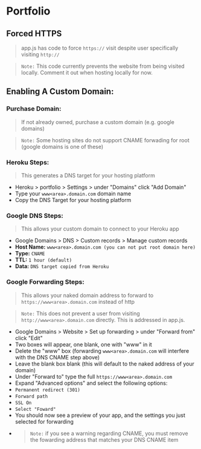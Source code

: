 # Portfolio

## Forced HTTPS
> app.js has code to force `https://` visit despite user specifically visiting `http://`

> `Note:` This code currently prevents the website from being visited locally. Comment it out when
> hosting locally for now.

## Enabling A Custom Domain:

### Purchase Domain:
> If not already owned, purchase a custom domain (e.g. google domains)

> `Note:` Some hosting sites do not support CNAME forwading for root (google domains is one of these)

### Heroku Steps:
> This generates a DNS target for your hosting platform

- Heroku > portfolio > Settings > under "Domains" click "Add Domain"
 - Type your `www<area>.domain.com` domain name
 - Copy the DNS Target for your hosting platform

### Google DNS Steps:
> This allows your custom domain to connect to your Heroku app
 
- Google Domains > DNS > Custom records > Manage custom records
 - **Host Name:** `www<area>.domain.com (you can not put root domain here)`
 - **Type:** `CNAME`
 - **TTL:** `1 hour (default)`
 - **Data:** `DNS target copied from Heroku`
  
### Google Forwarding Steps:
> This allows your naked domain address to forward to `https://www<area>.domain.com` instead of http
 
> `Note:` This does not prevent a user from visiting `http://www<area>.domain.com` directly. This is addressed in app.js.
 
- Google Domains > Website > Set up forwarding > under "Forward from" click "Edit"
 - Two boxes will appear, one blank, one with "www" in it
  - Delete the "www" box (forwarding `www<area>.domain.com` will interfere with the DNS CNAME step above)
  - Leave the blank box blank (this will default to the naked address of your domain)
- Under "Forward to" type the full `https://www<area>.domain.com`
- Expand "Advanced options" and select the following options:
 - `Permanent redirect (301)`
 - `Forward path`
 - `SSL On`
 - `Select "Foward"`
 - You should now see a preview of your app, and the settings you just selected for forwarding
 - > `Note:` if you see a warning regarding CNAME, you must remove the fowarding address that matches your DNS CNAME item
  
 



   
